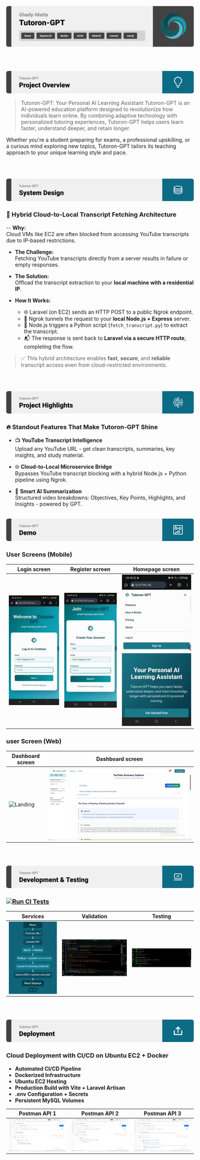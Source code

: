 <img src="./readme/title1.svg"/>

<br><br>

<!-- project overview -->
<img src="./readme/title2.svg"/>

>
>Tutoron-GPT: Your Personal AI Learning Assistant
Tutoron-GPT is an AI-powered education platform designed to revolutionize how individuals learn online. By combining adaptive technology with personalized tutoring experiences, Tutoron-GPT helps users learn faster, understand deeper, and retain longer.

Whether you're a student preparing for exams, a professional upskilling, or a curious mind exploring new topics, Tutoron-GPT tailors its teaching approach to your unique learning style and pace.


> 

<br><br>

<!-- System Design -->
<img src="./readme/title3.svg"/>

### 🧠 Hybrid Cloud-to-Local Transcript Fetching Architecture

-- **Why:**  
  Cloud VMs like EC2 are often blocked from accessing YouTube transcripts due to IP-based restrictions.

- **The Challenge:**  
  Fetching YouTube transcripts directly from a server results in failure or empty responses.

- **The Solution:**  
  Offload the transcript extraction to your **local machine with a residential IP**.

- **How It Works:**  
  - 🌐 Laravel (on EC2) sends an HTTP POST to a public Ngrok endpoint.  
  - 🧩 Ngrok tunnels the request to your **local Node.js + Express** server.  
  - 🐍 Node.js triggers a Python script (`fetch_transcript.py`) to extract the transcript.  
  - 📬 The response is sent back to **Laravel via a secure HTTP route**, completing the flow.

> ✅ This hybrid architecture enables **fast**, **secure**, and **reliable** transcript access even from cloud-restricted environments.

<br><br>

<!-- Project Highlights -->
<img src="./readme/title4.svg"/>

### 🔥 Standout Features That Make Tutoron-GPT Shine

- 📺 **YouTube Transcript Intelligence**  
  Upload any YouTube URL - get clean transcripts, summaries, key insights, and study material.

- 🌐 **Cloud-to-Local Microservice Bridge**  
  Bypasses YouTube transcript blocking with a hybrid Node.js + Python pipeline using Ngrok.

- 🧠 **Smart AI Summarization**  
  Structured video breakdowns: Objectives, Key Points, Highlights, and Insights - powered by GPT.
<br><br>

<!-- Demo -->
<img src="./readme/title5.svg"/>

### User Screens (Mobile)

| Login screen                            | Register screen                       | Homepage screen                       |
| --------------------------------------- | ------------------------------------- | ------------------------------------- |
| ![Landing](./readme/demo/LogIn.gif) | ![fsdaf](./readme/demo/SignUp.gif) | ![fsdaf](./readme/demo/homePage.gif) |


### user Screen (Web)

| Dashboard screen                            | Dashboard screen                       |
| --------------------------------------- | ------------------------------------- |
| ![Landing](./readme/demo/dashboard%20gif.gif) | ![fsdaf](./readme/demo/dashboard2.png) |


<br><br>
 
<!-- Development & Testing -->
<img src="./readme/title6.svg"/>

### [![Run CI Tests](https://github.com/GHADY-MATTA/Tutoron-GPT/actions/workflows/ci.yml/badge.svg)](https://github.com/GHADY-MATTA/Tutoron-GPT/actions/workflows/ci.yml)


| Services                            | Validation                       | Testing                        |
| --------------------------------------- | ------------------------------------- | ------------------------------------- |
| ![Landing](./readme/demo/services.png) | ![fsdaf](./readme/demo/laravel_logs.png) | ![fsdaf](./readme/demo/testing-vs.png) |


<br><br>

<!-- Deployment -->
<img src="./readme/title7.svg"/>

### Cloud Deployment with CI/CD on Ubuntu EC2 + Docker


- **Automated CI/CD Pipeline**  
- **Dockerized Infrastructure**  
- **Ubuntu EC2 Hosting**  
- **Production Build with Vite + Laravel Artisan**  
- **.env Configuration + Secrets**  
- **Persistent MySQL Volumes**


| Postman API 1                            | Postman API 2                       | Postman API 3                        |
| --------------------------------------- | ------------------------------------- | ------------------------------------- |
| ![Landing](./readme/demo/postmanSignup.png) | ![fsdaf](./readme/demo/postmanlogin.png) | ![fsdaf](./readme/demo/postmanAi.png) |

<br><br>
